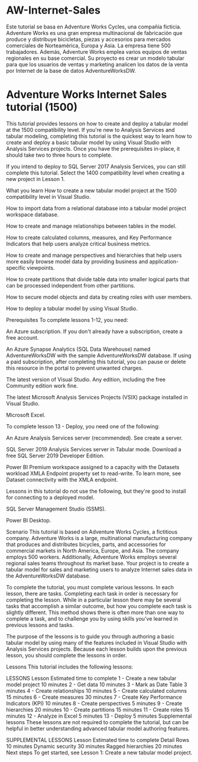 # AW-Internet-Sales
Este tutorial se basa en Adventure Works Cycles, una compañía ficticia. Adventure Works es una gran empresa multinacional de fabricación que produce y distribuye bicicletas, piezas y accesorios para mercados comerciales de Norteamérica, Europa y Asia. La empresa tiene 500 trabajadores. Además, Adventure Works emplea varios equipos de ventas regionales en su base comercial. Su proyecto es crear un modelo tabular para que los usuarios de ventas y marketing analicen los datos de la venta por Internet de la base de datos AdventureWorksDW.
# Adventure Works Internet Sales tutorial (1500)

This tutorial provides lessons on how to create and deploy a tabular model at the 1500 compatibility level. If you're new to Analysis Services and tabular modeling, completing this tutorial is the quickest way to learn how to create and deploy a basic tabular model by using Visual Studio with Analysis Services projects. Once you have the prerequisites in-place, it should take two to three hours to complete.

If you intend to deploy to SQL Server 2017 Analysis Services, you can still complete this tutorial. Select the 1400 compatibility level when creating a new project in Lesson 1.

What you learn
How to create a new tabular model project at the 1500 compatibility level in Visual Studio.

How to import data from a relational database into a tabular model project workspace database.

How to create and manage relationships between tables in the model.

How to create calculated columns, measures, and Key Performance Indicators that help users analyze critical business metrics.

How to create and manage perspectives and hierarchies that help users more easily browse model data by providing business and application-specific viewpoints.

How to create partitions that divide table data into smaller logical parts that can be processed independent from other partitions.

How to secure model objects and data by creating roles with user members.

How to deploy a tabular model by using Visual Studio.

Prerequisites
To complete lessons 1-12, you need:

An Azure subscription. If you don't already have a subscription, create a free account.

An Azure Synapse Analytics (SQL Data Warehouse) named AdventureWorksDW with the sample AdventureWorksDW database. If using a paid subscription, after completing this tutorial, you can pause or delete this resource in the portal to prevent unwanted charges.

The latest version of Visual Studio. Any edition, including the free Community edition work fine.

The latest Microsoft Analysis Services Projects (VSIX) package installed in Visual Studio.

Microsoft Excel.

To complete lesson 13 - Deploy, you need one of the following:

An Azure Analysis Services server (recommended). See create a server.

SQL Server 2019 Analysis Services server in Tabular mode. Download a free SQL Server 2019 Developer Edition.

Power BI Premium workspace assigned to a capacity with the Datasets workload XMLA Endpoint property set to read-write. To learn more, see Dataset connectivity with the XMLA endpoint.

Lessons in this tutorial do not use the following, but they're good to install for connecting to a deployed model.

SQL Server Management Studio (SSMS).

Power BI Desktop.

Scenario
This tutorial is based on Adventure Works Cycles, a fictitious company. Adventure Works is a large, multinational manufacturing company that produces and distributes bicycles, parts, and accessories for commercial markets in North America, Europe, and Asia. The company employs 500 workers. Additionally, Adventure Works employs several regional sales teams throughout its market base. Your project is to create a tabular model for sales and marketing users to analyze Internet sales data in the AdventureWorksDW database.

To complete the tutorial, you must complete various lessons. In each lesson, there are tasks. Completing each task in order is necessary for completing the lesson. While in a particular lesson there may be several tasks that accomplish a similar outcome, but how you complete each task is slightly different. This method shows there is often more than one way to complete a task, and to challenge you by using skills you've learned in previous lessons and tasks.

The purpose of the lessons is to guide you through authoring a basic tabular model by using many of the features included in Visual Studio with Analysis Services projects. Because each lesson builds upon the previous lesson, you should complete the lessons in order.

Lessons
This tutorial includes the following lessons:

LESSONS
Lesson	Estimated time to complete
1 - Create a new tabular model project	10 minutes
2 - Get data	10 minutes
3 - Mark as Date Table	3 minutes
4 - Create relationships	10 minutes
5 - Create calculated columns	15 minutes
6 - Create measures	30 minutes
7 - Create Key Performance Indicators (KPI)	10 minutes
8 - Create perspectives	5 minutes
9 - Create hierarchies	20 minutes
10 - Create partitions	15 minutes
11 - Create roles	15 minutes
12 - Analyze in Excel	5 minutes
13 - Deploy	5 minutes
Supplemental lessons
These lessons are not required to complete the tutorial, but can be helpful in better understanding advanced tabular model authoring features.

SUPPLEMENTAL LESSONS
Lesson	Estimated time to complete
Detail Rows	10 minutes
Dynamic security	30 minutes
Ragged hierarchies	20 minutes
Next steps
To get started, see Lesson 1: Create a new tabular model project.
